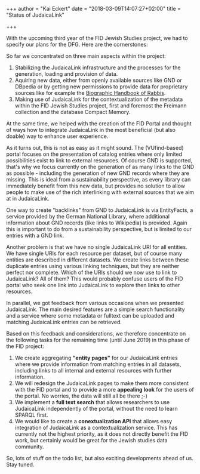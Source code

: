 +++
author = "Kai Eckert"
date = "2018-03-09T14:07:27+02:00"
title = "Status of JudaicaLink"

+++

With the upcoming third year of the FID Jewish Studies project, we had to specify our plans for the DFG. Here are the cornerstones:
<!--more-->

So far we concentrated on three main aspects within the project:

1. Stabilizing the JudaicaLink infrastructure and the processes for the generation, loading and provision of data.
2. Aquiring new data, either from openly available sources like GND or DBpedia or by getting new permissions to provide data for proprietary sources like for example the [Biographic Handbook of Rabbis](../bhr-encyclopedia).
3. Making use of JudaicaLink for the contextualization of the metadata within the FID Jewish Studies project, first and foremost the Freimann collection and the database Compact Memory.

At the same time, we helped with the creation of the FID Portal and thought of ways how to integrate JudaicaLink in the most beneficial (but also doable) way to enhance user experience.

As it turns out, this is not as easy as it might sound. The (VUfind-based) portal focuses on the presentation of catalog entries where only limited possibilities exist to link to external resources. Of course GND is supported, that's why we focus currently on the generation of as many links to the GND as possible - including the generation of new GND records where they are missing. This is ideal from a sustainability perspective, as every library can immediately benefit from this new data, but provides no solution to allow people to make use of the rich interlinking with external sources that we aim at in JudaicaLink.

One way to create "backlinks" from GND to JudaicaLink is via EntityFacts, a service provided by the German National Library, where additional information about GND records (like links to Wikipedia) is provided. Again this is important to do from a sustainability perspective, but is limited to our entries with a GND link.

Another problem is that we have no single JudaicaLink URI for all entities. We have single URIs for each resource per dataset, but of course many entities are described in different datasets. We create links between these duplicate entries using various linking techniques, but they are neither perfect nor complete. Which of the URIs should we now use to link to JudaicaLink? All of them? This would probably confuse users of the FID portal who seek one link into JudaicaLink to explore then links to other resources.

In parallel, we got feedback from various occasions when we presented JudaicaLink. The main desired features are a simple search functionality and a service where some metadata or fulltext can be uploaded and matching JudaicaLink entries can be retrieved.

Based on this feedback and considerations, we therefore concentrate on the following tasks for the remaining time (until June 2019) in this phase of the FID project:

1. We create aggregating <b>"entity pages"</b> for our JudaicaLink entries where we provide information from matching entries in all datasets, including links to all internal and external resources with further information.
2. We will redesign the JudaicaLink pages to make them more consistent with the FID portal and to provide a more <b>appealing look</b> for the users of the portal. No worries, the data will still all be there ;-)
3. We implement a <b>full text search</b> that allows researchers to use JudaicaLink independently of the portal, without the need to learn SPARQL first.
4. We would like to create a <b>conextualization API</b> that allows easy integration of JudaicaLink as a contextualization service. This has currently not the highest priority, as it does not directly benefit the FID work, but certainly would be great for the Jewish studies data community.

So, lots of stuff on the todo list, but also exciting developments ahead of us. Stay tuned.
